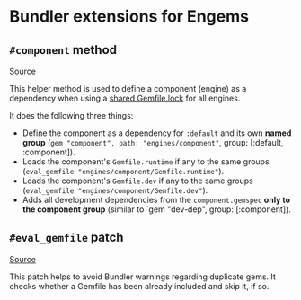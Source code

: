 # Bundler extensions for Engems

## `#component` method

[Source](./component.rb)

This helper method is used to define a component (engine) as a dependency when using a [shared Gemfile.lock](../../guides/gemfiles.md) for all engines.

It does the following three things:

- Define the component as a dependency for `:default` and its own **named group** (`gem "component", path: "engines/component"`, group: [:default, :component]).
- Loads the component's `Gemfile.runtime` if any to the same groups (`eval_gemfile "engines/component/Gemfile.runtime"`).
- Loads the component's `Gemfile.dev` if any to the same groups (`eval_gemfile "engines/component/Gemfile.dev"`).
- Adds all development dependencies from the `component.gemspec` **only to the component group** (similar to `gem "dev-dep", group: [:component]).

## `#eval_gemfile` patch

[Source](./eval_gemfile_patch.rb)

This patch helps to avoid Bundler warnings regarding duplicate gems. It checks whether a Gemfile has been already
included and skip it, if so.
